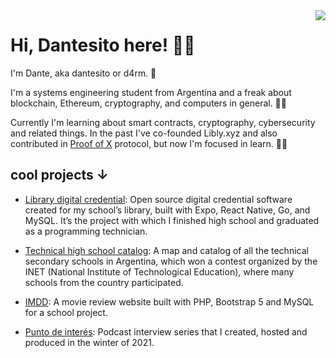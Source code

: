 <img align="right" src="https://pbs.twimg.com/profile_images/1830747631531827200/d4LVazbq_400x400.png">

# Hi, Dantesito here! 👋🏻

I'm Dante, aka dantesito or d4rm. 🤠

I'm a systems engineering student from Argentina and a freak about blockchain, Ethereum, cryptography, and computers in general. 🧑‍💻 

Currently I'm learning about smart contracts, cryptography, cybersecurity and related things. In the past I've co-founded Libly.xyz and also contributed in [Proof of X](pox.me) protocol, but now I'm focused in learn. 🤜🤛

## cool projects ↓

- [Library digital credential](https://x.com/d4rm_/status/1722034025190023404): Open source digital credential software created for my school’s library, built with Expo, React Native, Go, and MySQL. It’s the project with which I finished high school and graduated as a programming technician.

- [Technical high school catalog](https://github.com/catalogo-inet/catalogo-inet-front): A map and catalog of all the technical secondary schools in Argentina, which won a contest organized by the INET (National Institute of Technological Education), where many schools from the country participated.

- [IMDD](https://github.com/d4rm5/IMDD): A movie review website built with PHP, Bootstrap 5 and MySQL for a school project.

- [Punto de interés](https://pod.link/puntodeinteres): Podcast interview series that I created, hosted and produced in the winter of 2021.
